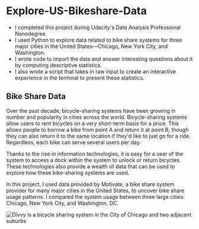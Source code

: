 # Explore-US-Bikeshare-Data
- I completed this project during Udacity's Data Analysis Professional Nanodegree.
- I used Python to explore data related to bike share systems for three major cities in the United States—Chicago, New York City, and Washington. 
- I wrote code to import the data and answer interesting questions about it by computing descriptive statistics. 
- I also wrote a script that takes in raw input to create an interactive experience in the terminal to present these statistics.

## Bike Share Data
Over the past decade, bicycle-sharing systems have been growing in number and popularity in cities across the world. Bicycle-sharing systems allow users to rent bicycles on a very short-term basis for a price. This allows people to borrow a bike from point A and return it at point B, though they can also return it to the same location if they'd like to just go for a ride. Regardless, each bike can serve several users per day.

Thanks to the rise in information technologies, it is easy for a user of the system to access a dock within the system to unlock or return bicycles. These technologies also provide a wealth of data that can be used to explore how these bike-sharing systems are used.

In this project, I used data provided by Motivate, a bike share system provider for many major cities in the United States, to uncover bike share usage patterns. I compared the system usage between three large cities: Chicago, New York City, and Washington, DC.

![Divvy is a bicycle sharing system in the City of Chicago and two adjacent suburbs](/Explore-US-Bikeshare-Data/divvy.jpg?raw=true "Divvy is a bicycle sharing system in the City of Chicago and two adjacent suburbs")
